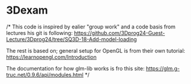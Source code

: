 # 3Dexam
 
 /*
This code is inspired by ealier "group work" and a code basis from lectures
his git is following: https://github.com/3Dprog24-Guest-Lecture/3Dprog24/tree/SQ3D-18-Add-model-loading 

The rest is based on; general setup for OpenGL is from their own tutorial: https://learnopengl.com/Introduction  

The documentation for how glm-lib works is fro this site: https://glm.g-truc.net/0.9.6/api/modules.html 
*/

